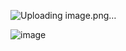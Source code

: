 ![Uploading image.png…]()

![image](https://github.com/user-attachments/assets/c7527abd-6731-466c-a969-152b55a1cbb1)
